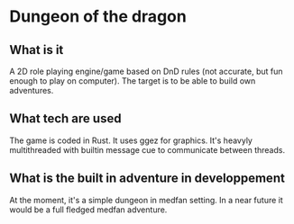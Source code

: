 # Dungeon of the dragon

## What is it
A 2D role playing engine/game based on DnD rules (not accurate, but fun enough to play on computer). The target is to be able to build own adventures.

## What tech are used
The game is coded in Rust. It uses ggez for graphics. It's heavyly multithreaded with builtin message cue to communicate between threads.

## What is the built in adventure in developpement
At the moment, it's a simple dungeon in medfan setting. In a near future it would be a full fledged medfan adventure.
